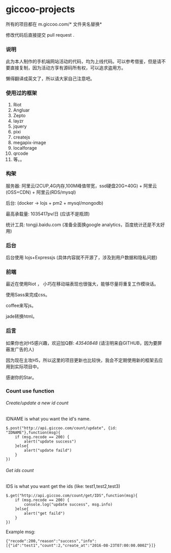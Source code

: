 # giccoo-projects
所有的项目都在 m.giccoo.com/* 文件夹名替换*

修改代码后直接提交 pull request .

### 说明

此为本人制作的手机端网站活动的代码，均为上线代码。可以参考借鉴，但是请不要直接复制，因为活动方享有源码所有权，可以追求盗用方。

懒得翻译成英文了，所以请大家自己注意吧。

### 使用过的框架

1. Riot
2. Angluar
3. Zepto
4. layzr
5. jquery
6. pixi
7. createjs
8. megapix-image
9. localforage
10. qrcode
11. 等。。

### 构架

服务器: 阿里云(2CUP,4G内存,100M峰值带宽，ssd硬盘20G+40G) + 阿里云(OSS+CDN) + 阿里云(RDS/mysql)

后台: (docker -> Iojs + pm2 + mysql/mongodb)

最高承载量:  1035417pv/日 (应该不是瓶颈)

统计工具: tongji.baidu.com (准备全面换google analytics，百度统计还是不太好用)

### 后台

后台使用 Iojs+Expressjs (具体内容就不开源了，涉及到用户数据和隐私问题)

### 前端

最近在使用Riot ， 小巧在移动端表现也很强大，能够尽量将重复工作模块话。

使用Sass来完成css。

coffee来写js。

jade转换html。

### 后言

如果你也对H5感兴趣，欢迎加Q群: *43540848* (请注明来自GITHUB，因为要屏蔽发广告的人)

因为现在主攻H5，所以这里的项目更新也比较快，我会不定期使用新的框架去应用到实际项目中。

感谢你的Star。


### Count use function

###### Create/update a new id count

IDNAME is what you want the id's name.

```
$.post("http://api.giccoo.com/count/update", {id: "IDNAME"},function(msg){
	if (msg.recode == 200) {
		alert("update success")
	}else{
		alert("update faild")
	}
})
```
###### Get ids count

IDS is what you want get the ids (like: test1,test2,test3)

```
$.get("http://api.giccoo.com/count/get/IDS",function(msg){
	if (msg.recode == 200) {
		console.log("update success", msg.info)
	}else{
		alert("get faild")
	}
})
```

Example msg:

```
{"recode":200,"reason":"success","info":[{"id":"test1","count":2,"create_at":"2016-08-23T07:00:00.000Z"}]}
```

<!-- 

ffmpeg -i rtmp://play.liveu.top/live/maor2018 -c:a copy -c:v libx264 -f flv rtmp://video-center.alivecdn.com/active/soupdaren?vhost=live.giccoo.com

ffmpeg -i rtmp://play.liveu.top/live/maor2018 -c:a copy -c:v libx264 -b 512k -f flv rtmp://video-center.alivecdn.com/active/soupdaren?vhost=live.giccoo.com

ffmpeg -re -i rtmp://play.liveu.top/live/maor2018 -acodec copy -c:v x264lib -s 640×360 -b 128k -vpre medium -vpre baseline rtmp://video-center.alivecdn.com/active/soupdaren?vhost=live.giccoo.com

 -->

